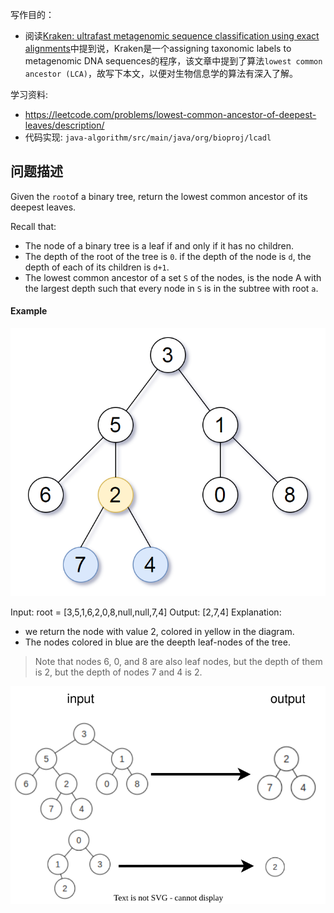 写作目的：
+ 阅读[Kraken: ultrafast metagenomic sequence classification using exact alignments](https://genomebiology.biomedcentral.com/articles/10.1186/gb-2014-15-3-r46)中提到说，Kraken是一个assigning taxonomic labels to metagenomic DNA sequences的程序，该文章中提到了算法`lowest common ancestor (LCA)`，故写下本文，以便对生物信息学的算法有深入了解。



学习资料:
+ https://leetcode.com/problems/lowest-common-ancestor-of-deepest-leaves/description/
+ 代码实现: `java-algorithm/src/main/java/org/bioproj/lcadl`



## 问题描述
Given the `root`of a binary tree, return the lowest common ancestor of its deepest leaves.

Recall that:
+ The node of a binary tree is a leaf if and only if it has no children.
+ The depth of the root of the tree is `0`. if the depth of the node is `d`, the depth of each of its children is `d+1`.
+ The lowest common ancestor of a set `S` of the nodes, is the node A with the largest depth such that every node in `S` is in the subtree with root `a`.

#### Example
![](figures/2023-09-24-14-36-46.png  ':size=400')

Input: root = [3,5,1,6,2,0,8,null,null,7,4]
Output: [2,7,4]
Explanation: 
+ we return the node with value 2, colored in yellow in the diagram.
+ The nodes colored  in blue are the deepth leaf-nodes of the tree.

> Note that nodes 6, 0, and 8 are also leaf nodes, but the depth of them is 2, but the depth of nodes 7 and 4 is 2.



![](figures/lcadl.drawio.svg)



